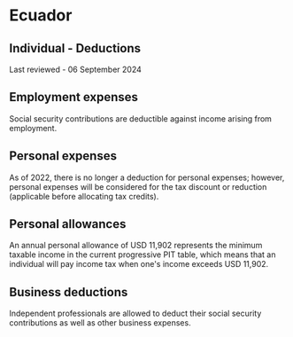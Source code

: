 # Ecuador
## Individual - Deductions
Last reviewed - 06 September 2024
## Employment expenses
Social security contributions are deductible against income arising from employment.
## Personal expenses
As of 2022, there is no longer a deduction for personal expenses; however, personal expenses will be considered for the tax discount or reduction (applicable before allocating tax credits).
## Personal allowances
An annual personal allowance of USD 11,902 represents the minimum taxable income in the current progressive PIT table, which means that an individual will pay income tax when one's income exceeds USD 11,902.
## Business deductions
Independent professionals are allowed to deduct their social security contributions as well as other business expenses.
